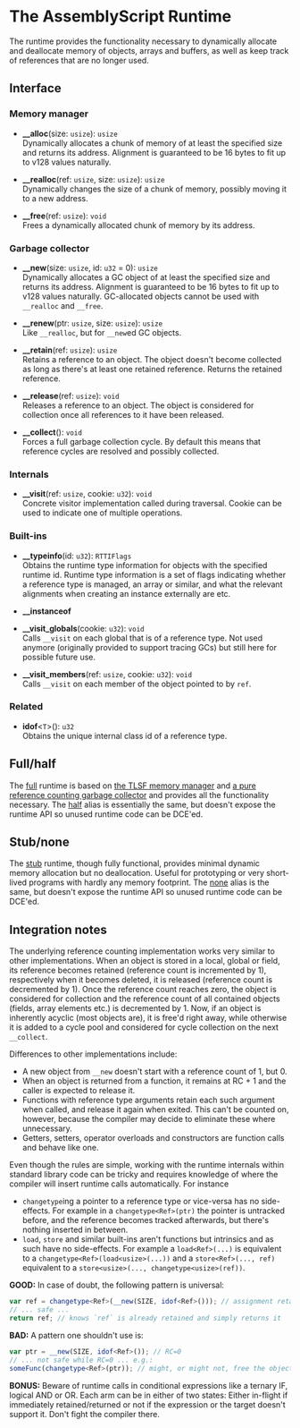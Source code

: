 The AssemblyScript Runtime
==========================

The runtime provides the functionality necessary to dynamically allocate and deallocate memory of objects, arrays and buffers, as well as keep track of references that are no longer used.

Interface
---------

### Memory manager

* **__alloc**(size: `usize`): `usize`<br />
  Dynamically allocates a chunk of memory of at least the specified size and returns its address.
  Alignment is guaranteed to be 16 bytes to fit up to v128 values naturally.

* **__realloc**(ref: `usize`, size: `usize`): `usize`<br />
  Dynamically changes the size of a chunk of memory, possibly moving it to a new address.

* **__free**(ref: `usize`): `void`<br />
  Frees a dynamically allocated chunk of memory by its address.

### Garbage collector

* **__new**(size: `usize`, id: `u32` = 0): `usize`<br />
  Dynamically allocates a GC object of at least the specified size and returns its address.
  Alignment is guaranteed to be 16 bytes to fit up to v128 values naturally.
  GC-allocated objects cannot be used with `__realloc` and `__free`.

* **__renew**(ptr: `usize`, size: `usize`): `usize`<br />
  Like `__realloc`, but for `__new`ed GC objects.

* **__retain**(ref: `usize`): `usize`<br />
  Retains a reference to an object. The object doesn't become collected as long as there's at least one retained reference. Returns the retained reference.

* **__release**(ref: `usize`): `void`<br />
  Releases a reference to an object. The object is considered for collection once all references to it have been released.

* **__collect**(): `void`<br />
  Forces a full garbage collection cycle. By default this means that reference cycles are resolved and possibly collected.

### Internals

* **__visit**(ref: `usize`, cookie: `u32`): `void`<br />
  Concrete visitor implementation called during traversal. Cookie can be used to indicate one of multiple operations.

### Built-ins

* **__typeinfo**(id: `u32`): `RTTIFlags`<br />
  Obtains the runtime type information for objects with the specified runtime id. Runtime type information is a set of flags indicating whether a reference type is managed, an array or similar, and what the relevant alignments when creating an instance externally are etc.

* **__instanceof**

* **__visit_globals**(cookie: `u32`): `void`<br />
  Calls `__visit` on each global that is of a reference type. Not used anymore (originally provided to support tracing GCs) but still here for possible future use.

* **__visit_members**(ref: `usize`, cookie: `u32`): `void`<br />
  Calls `__visit` on each member of the object pointed to by `ref`.

### Related

* **idof**<`T`>(): `u32`<br />
  Obtains the unique internal class id of a reference type.

Full/half
---------

The [full](./index-full.ts) runtime is based on [the TLSF memory manager](./tlsf.ts) and [a pure reference counting garbage collector](./pure.ts) and provides all the functionality necessary. The [half](./index-half.ts) alias is essentially the same, but doesn't expose the runtime API so unused runtime code can be DCE'ed.

Stub/none
---------

The [stub](./index-stub.ts) runtime, though fully functional, provides minimal dynamic memory allocation but no deallocation. Useful for prototyping or very short-lived programs with hardly any memory footprint. The [none](./index-none.ts) alias is the same, but doesn't expose the runtime API so unused runtime code can be DCE'ed.

Integration notes
-----------------

The underlying reference counting implementation works very similar to other implementations. When an object is stored in a local, global or field, its reference becomes retained (reference count is incremented by 1), respectively when it becomes deleted, it is released (reference count is decremented by 1). Once the reference count reaches zero, the object is considered for collection and the reference count of all contained objects (fields, array elements etc.) is decremented by 1. Now, if an object is inherently acyclic (most objects are), it is free'd right away, while otherwise it is added to a cycle pool and considered for cycle collection on the next `__collect`.

Differences to other implementations include:

* A new object from `__new` doesn't start with a reference count of 1, but 0.
* When an object is returned from a function, it remains at RC + 1 and the caller is expected to release it.
* Functions with reference type arguments retain each such argument when called, and release it again when exited. This can't be counted on, however, because the compiler may decide to eliminate these where unnecessary.
* Getters, setters, operator overloads and constructors are function calls and behave like one.

Even though the rules are simple, working with the runtime internals within standard library code can be tricky and requires knowledge of where the compiler will insert runtime calls automatically. For instance

* `changetype`ing a pointer to a reference type or vice-versa has no side-effects. For example in a `changetype<Ref>(ptr)` the pointer is untracked before, and the reference becomes tracked afterwards, but there's nothing inserted in between.
* `load`, `store` and similar built-ins aren't functions but intrinsics and as such have no side-effects. For example a `load<Ref>(...)` is equivalent to a `changetype<Ref>(load<usize>(...))` and a `store<Ref>(..., ref)` equivalent to a `store<usize>(..., changetype<usize>(ref))`.

**GOOD:** In case of doubt, the following pattern is universal:

```ts
var ref = changetype<Ref>(__new(SIZE, idof<Ref>())); // assignment retains, RC=1
// ... safe ...
return ref; // knows `ref` is already retained and simply returns it
```

**BAD:** A pattern one shouldn't use is:

```ts
var ptr = __new(SIZE, idof<Ref>()); // RC=0
// ... not safe while RC=0 ... e.g.:
someFunc(changetype<Ref>(ptr)); // might, or might not, free the object!
```

**BONUS:** Beware of runtime calls in conditional expressions like a ternary IF, logical AND or OR. Each arm can be in either of two states: Either in-flight if immediately retained/returned or not if the expression or the target doesn't support it. Don't fight the compiler there.
